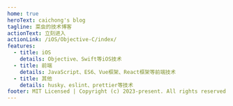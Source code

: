 ```yaml
---
home: true
heroText: caichong's blog
tagline: 菜虫的技术博客
actionText: 立刻进入
actionLink: /iOS/Objective-C/index/
features:
  - title: iOS
    details: Objective、Swift等iOS技术
  - title: 前端
    details: JavaScript、ES6、Vue框架、React框架等前端技术
  - title: 其他
    details: husky、eslint、prettier等技术
footer: MIT Licensed | Copyright (c) 2023-present. All rights reserved
---
```


